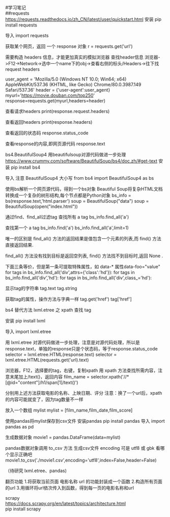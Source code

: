 #学习笔记  
##requests 
https://requests.readthedocs.io/zh_CN/latest/user/quickstart.html
安装
pip install requests

导入
import requests

获取某个网页，返回 一个 response 对象
r = requests.get('url')

需要构造 headers 信息，才能更加真实的模拟浏览器
查找header信息
浏览器->F12->Network->选中一个name下的obj->查看右侧的标头/Headers->往下找request headers

user_agent = 'Mozilla/5.0 (Windows NT 10.0; Win64; x64) AppleWebKit/537.36 (KHTML, like Gecko) Chrome/80.0.3987.149 Safari/537.36'
header = {'user-agent':user_agent}
myurl='https://movie.douban.com/top250'
response=requests.get(myurl,headers=header)

查看请求headers
print(response.request.headers)

查看返回headers
print(response.headers)


查看返回的状态码
response.status_code

查看response的内容,即网页源代码
response.text

bs4.BeautifulSoup4
用beautifulsoup对源代码做进一步处理
https://www.crummy.com/software/BeautifulSoup/bs4/doc.zh/#get-text
安装
pip install bs4

导入 注意 BeautifulSoup4 大小写
from bs4 import BeautifulSoup4 as bs

使用bs解析一个网页源代码，得到一个bs对象
Beautiful Soup将复杂HTML文档转换成一个复杂的树形结构,每个节点都是Python对象
bs_info = bs(response.text,'html.parser')
soup = BeautifulSoup("<html>data</html>")
soup = BeautifulSoup(open("index.html"))

通过find、find_all过滤tag
查找所有 a tag
bs_info.find_all('a')

查找第一个 a tag
bs_info.find('a')
bs_info.find_all('a',limit=1)

唯一的区别是 find_all() 方法的返回结果是值包含一个元素的列表,而 find() 方法直接返回结果.

find_all() 方法没有找到目标是返回空列表, find() 方法找不到目标时,返回 None .

下面三条等价，但是第一条可提取特殊属性，如 data-* 属性data-foo="value"
for tags in bs_info.find_all('div',attrs={'class':'hd'}):
for tags in bs_info.find_all('div','hd'):
for tags in bs_info.find_all('div',class_='hd'):


显示tag的字符串
tag.text
tag.string

获取tag的属性，操作方法与字典一样
tag.get('href')
tag['href']

bs4 替代方法
lxml.etree 之 xpath 查找 tag

安装
pip install lxml

导入
import lxml.etree

用 lxml.etree 对源代码做进一步处理，注意是对源代码处理，所以是response.text，单独的response只是个状态码，等于response.status_code
selector = lxml.etree.HTML(response.text)
selector = lxml.etree.HTML(requests.get('url).text)

浏览器，F12，选择要的tag，右键，复制xpath
用 xpath 方法查找所需内容，注意末尾加上/text()，返回内容
film_name = selector.xpath('//*[@id="content"]/h1/span[1]/text()')

分别用上述方法获取电影的名称、上映日期、评分
注意：换了一个url后，xpath的内容可能就变了，因为tag数量不一样

放入一个数组 mylist
mylist = [film_name,film_date,film_score]

使用pandas将mylist保存到csv文件
安装pandas
pip install pandas
导入
import pandas as pd

生成数据对象
movie1 = pandas.DataFrame(data=mylist)

pandas数据对象调用 to_csv 方法 生成csv文件
encoding 可是 utf8 或 gbk 看哪个显示正确吧
movie1.to_csv('./movie1.csv',encoding='utf8',index=False,header=False)

（待研究 lxml.etree、pandas)

翻页功能
1.将获取当前页面 电影名称 url 的功能封装成一个函数
2.构造所有页面的url
3.用循环将url依次传入到函数，得到每一页的电影名称和url


scrapy  
https://docs.scrapy.org/en/latest/topics/architecture.html  
pip install scrapy  











